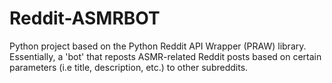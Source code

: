 # Reddit-ASMRBOT
Python project based on the Python Reddit API Wrapper (PRAW) library. Essentially, a 'bot' that reposts ASMR-related Reddit posts based on certain parameters (i.e title, description, etc.) to other subreddits.
